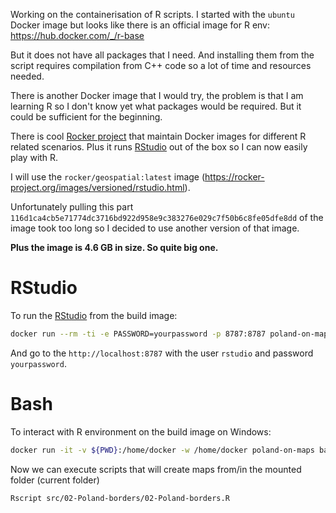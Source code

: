 Working on the containerisation of R scripts. I started with the `ubuntu` Docker image but looks like there is an official image for R env: https://hub.docker.com/_/r-base

But it does not have all packages that I need. And installing them from the script requires compilation from C++ code so a lot of time and resources needed.

There is another Docker image that I would try, the problem is that I am learning R so I don't know yet what packages would be required. But it could be sufficient for the beginning.

There is cool [Rocker project](../Rocker%20project.md) that maintain Docker images for different R related scenarios. Plus it runs [RStudio](../RStudio.md) out of the box so I can now easily play with R.

I will use the `rocker/geospatial:latest` image (https://rocker-project.org/images/versioned/rstudio.html).

Unfortunately pulling this part `116d1ca4cb5e71774dc3716bd922d958e9c383276e029c7f50b6c8fe05dfe8dd` of the image took too long so I decided to use another version of that image.

**Plus the image is 4.6 GB in size. So quite big one.**

# RStudio

To run the [RStudio](../RStudio.md) from the build image:
```bash
docker run --rm -ti -e PASSWORD=yourpassword -p 8787:8787 poland-on-maps
```

And go to the `http://localhost:8787` with the user `rstudio` and password `yourpassword`.

# Bash

To interact with R environment on the build image on Windows:
```bash
docker run -it -v ${PWD}:/home/docker -w /home/docker poland-on-maps bash
```

Now we can execute scripts that will create maps from/in the mounted folder (current folder)
```bash
Rscript src/02-Poland-borders/02-Poland-borders.R
```

